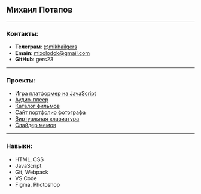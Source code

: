 ## Михаил Потапов

---

### Контакты:

- **Телеграм**: [@mikhailgers](https://t.me/mikhailgers)
- **Emain**: mixolodok@gmail.com
- **GitHub**: gers23

---

### Проекты:

- [Игра платформер на JavaScript](https://gers23.github.io/platformer-game/)
- [Аудио-плеер](https://gers23.github.io/audio-player/)
- [Каталог фильмов](https://gers23.github.io/movie-app/)
- [Сайт портфолио фотографа](https://gers23.github.io/portfolio-website/)
- [Виртуальная клавиатура](https://gers23.github.io/virtual-keyboard/)
- [Слайдер мемов](https://gers23.github.io/cssMemSlider/)

---

### Навыки:

- HTML, CSS
- JavaScript
- Git, Webpack
- VS Code
- Figma, Photoshop


